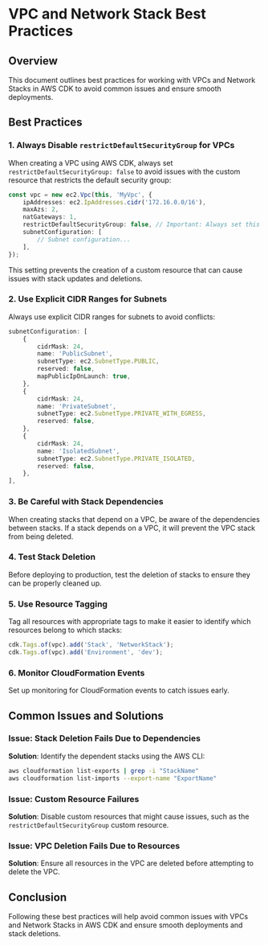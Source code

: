 # VPC and Network Stack Best Practices

## Overview

This document outlines best practices for working with VPCs and Network Stacks in AWS CDK to avoid common issues and ensure smooth deployments.

## Best Practices

### 1. Always Disable `restrictDefaultSecurityGroup` for VPCs

When creating a VPC using AWS CDK, always set `restrictDefaultSecurityGroup: false` to avoid issues with the custom resource that restricts the default security group:

```typescript
const vpc = new ec2.Vpc(this, 'MyVpc', {
    ipAddresses: ec2.IpAddresses.cidr('172.16.0.0/16'),
    maxAzs: 2,
    natGateways: 1,
    restrictDefaultSecurityGroup: false, // Important: Always set this to false
    subnetConfiguration: [
        // Subnet configuration...
    ],
});
```

This setting prevents the creation of a custom resource that can cause issues with stack updates and deletions.

### 2. Use Explicit CIDR Ranges for Subnets

Always use explicit CIDR ranges for subnets to avoid conflicts:

```typescript
subnetConfiguration: [
    {
        cidrMask: 24,
        name: 'PublicSubnet',
        subnetType: ec2.SubnetType.PUBLIC,
        reserved: false,
        mapPublicIpOnLaunch: true,
    },
    {
        cidrMask: 24,
        name: 'PrivateSubnet',
        subnetType: ec2.SubnetType.PRIVATE_WITH_EGRESS,
        reserved: false,
    },
    {
        cidrMask: 24,
        name: 'IsolatedSubnet',
        subnetType: ec2.SubnetType.PRIVATE_ISOLATED,
        reserved: false,
    },
],
```

### 3. Be Careful with Stack Dependencies

When creating stacks that depend on a VPC, be aware of the dependencies between stacks. If a stack depends on a VPC, it will prevent the VPC stack from being deleted.

### 4. Test Stack Deletion

Before deploying to production, test the deletion of stacks to ensure they can be properly cleaned up.

### 5. Use Resource Tagging

Tag all resources with appropriate tags to make it easier to identify which resources belong to which stacks:

```typescript
cdk.Tags.of(vpc).add('Stack', 'NetworkStack');
cdk.Tags.of(vpc).add('Environment', 'dev');
```

### 6. Monitor CloudFormation Events

Set up monitoring for CloudFormation events to catch issues early.

## Common Issues and Solutions

### Issue: Stack Deletion Fails Due to Dependencies

**Solution**: Identify the dependent stacks using the AWS CLI:

```bash
aws cloudformation list-exports | grep -i "StackName"
aws cloudformation list-imports --export-name "ExportName"
```

### Issue: Custom Resource Failures

**Solution**: Disable custom resources that might cause issues, such as the `restrictDefaultSecurityGroup` custom resource.

### Issue: VPC Deletion Fails Due to Resources

**Solution**: Ensure all resources in the VPC are deleted before attempting to delete the VPC.

## Conclusion

Following these best practices will help avoid common issues with VPCs and Network Stacks in AWS CDK and ensure smooth deployments and stack deletions.
